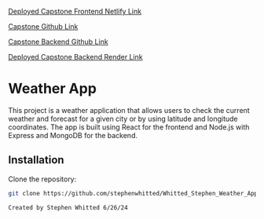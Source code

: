 [Deployed Capstone Frontend Netlify Link](https://effortless-dango-28660a.netlify.app/)

[Capstone Github Link](https://github.com/stephenwhitted/Whitted_Stephen_Weather_App_Capstone)

[Capstone Backend Github Link](<>)

[Deployed Capstone Backend Render Link](https://whitted-stephen-weather-app-capstone.onrender.com)

# Weather App

This project is a weather application that allows users to check the current weather and forecast for a given city or by using latitude and longitude coordinates. The app is built using React for the frontend and Node.js with Express and MongoDB for the backend.

## Installation

Clone the repository:
   ```bash
   git clone https://github.com/stephenwhitted/Whitted_Stephen_Weather_App_Capstone.git

   Created by Stephen Whitted 6/26/24
